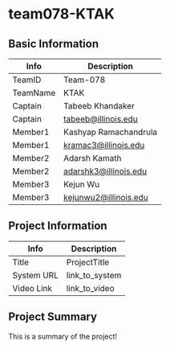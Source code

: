 # team078-KTAK

## Basic Information

|   Info      |        Description     |
| ----------- | ---------------------- |
| TeamID      |        Team-078        |
| TeamName    |         KTAK           |
| Captain     |    Tabeeb Khandaker    |
| Captain     |  tabeeb@illinois.edu  |
| Member1     | Kashyap Ramachandrula  |
| Member1     |  kramac3@illinois.edu  |
| Member2     |      Adarsh Kamath     |
| Member2     |  adarshk3@illinois.edu |
| Member3     |        Kejun Wu        |
| Member3     |  kejunwu2@illinois.edu |

## Project Information

|   Info      |        Description     |
| ----------- | ---------------------- |
|  Title      |       ProjectTitle     |
| System URL  |      link_to_system    |
| Video Link  |      link_to_video     |

## Project Summary

This is a summary of the project!
